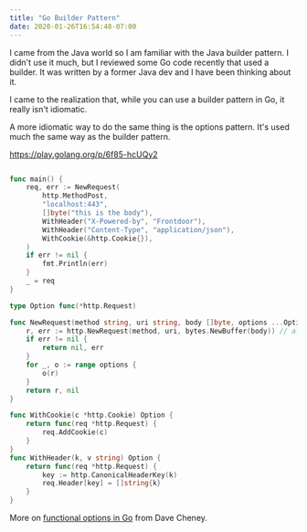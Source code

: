 ```yaml
---
title: "Go Builder Pattern"
date: 2020-01-26T16:54:48-07:00
---
```


I came from the Java world so I am familiar with the Java builder pattern. I didn't use it much, but I reviewed some Go code recently that used a builder. It was written by a former Java dev and I have been thinking about it.

I came to the realization that, while you can use a builder pattern in Go, it really isn't idiomatic. 

A more idiomatic way to do the same thing is the options pattern. It's used much the same way as the builder pattern.

https://play.golang.org/p/6f85-hcUQy2
```go

func main() {
	req, err := NewRequest(
		http.MethodPost,
		"localhost:443",
		[]byte("this is the body"),
		WithHeader("X-Powered-by", "Frontdoor"),
		WithHeader("Content-Type", "application/json"),
		WithCookie(&http.Cookie{}),
	)
	if err != nil {
		fmt.Println(err)
	}
	_ = req
}

type Option func(*http.Request)

func NewRequest(method string, uri string, body []byte, options ...Option) (*http.Request, error) {
	r, err := http.NewRequest(method, uri, bytes.NewBuffer(body)) // already returns a pointer
	if err != nil {
		return nil, err
	}
	for _, o := range options {
		o(r)
	}
	return r, nil
}

func WithCookie(c *http.Cookie) Option {
	return func(req *http.Request) {
		req.AddCookie(c)
	}
}
func WithHeader(k, v string) Option {
	return func(req *http.Request) {
		key := http.CanonicalHeaderKey(k)
		req.Header[key] = []string{k}
	}
}
```

More on [functional options in Go](https://dave.cheney.net/2014/10/17/functional-options-for-friendly-apis) from Dave Cheney.
